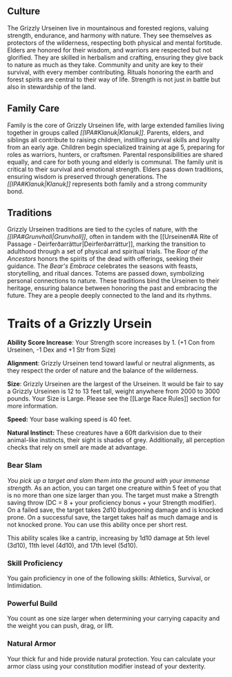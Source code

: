 ## Culture
The Grizzly Urseinen live in mountainous and forested regions, valuing strength, endurance, and harmony with nature. They see themselves as protectors of the wilderness, respecting both physical and mental fortitude. Elders are honored for their wisdom, and warriors are respected but not glorified. They are skilled in herbalism and crafting, ensuring they give back to nature as much as they take. Community and unity are key to their survival, with every member contributing. Rituals honoring the earth and forest spirits are central to their way of life. Strength is not just in battle but also in stewardship of the land.
## Family Care
Family is the core of Grizzly Urseinen life, with large extended families living together in groups called *[[IPA#Klanuk|Klanuk]]*. Parents, elders, and siblings all contribute to raising children, instilling survival skills and loyalty from an early age. Children begin specialized training at age 5, preparing for roles as warriors, hunters, or craftsmen. Parental responsibilities are shared equally, and care for both young and elderly is communal. The family unit is critical to their survival and emotional strength. Elders pass down traditions, ensuring wisdom is preserved through generations. The *[[IPA#Klanuk|Klanuk]]* represents both family and a strong community bond.
## Traditions
Grizzly Urseinen traditions are tied to the cycles of nature, with the *[[IPA#Grunvholl|Grunvholl]]*, often in tandem with the [[Urseinen#A Rite of Passage - Deirferðarrättur|Deirferðarrättur]], marking the transition to adulthood through a set of physical and spiritual trials. The *Roar of the Ancestors* honors the spirits of the dead with offerings, seeking their guidance. The *Bear's Embrace* celebrates the seasons with feasts, storytelling, and ritual dances. Totems are passed down, symbolizing personal connections to nature. These traditions bind the Urseinen to their heritage, ensuring balance between honoring the past and embracing the future. They are a people deeply connected to the land and its rhythms.
# Traits of a Grizzly Ursein
**Ability Score Increase**: Your Strength score increases by 1.
(+1 Con from Urseinen, -1 Dex and +1 Str from Size)

**Alignment**: Grizzly Urseinen tend toward lawful or neutral alignments, as they respect the order of nature and the balance of the wilderness.

**Size**: Grizzly Urseinen are the largest of the Urseinen. It would be fair to say a Grizzly Urseinen is 12 to 13 feet tall, weight anywhere from 2000 to 3000 pounds. Your Size is Large. Please see the [[Large Race Rules]] section for more information.

**Speed:** Your base walking speed is 40 feet.

**Natural Instinct:** These creatures have a 60ft darkvision due to their animal-like instincts, their sight is shades of grey. Additionally, all perception checks that rely on smell are made at advantage.

### Bear Slam
_You pick up a target and slam them into the ground with your immense strength._
As an action, you can target one creature within 5 feet of you that is no more than one size larger than you. The target must make a Strength saving throw (DC = 8 + your proficiency bonus + your Strength modifier). On a failed save, the target takes 2d10 bludgeoning damage and is knocked prone. On a successful save, the target takes half as much damage and is not knocked prone. You can use this ability once per short rest. 

This ability scales like a cantrip, increasing by 1d10 damage at 5th level (3d10), 11th level (4d10), and 17th level (5d10).

### Skill Proficiency

You gain proficiency in one of the following skills: Athletics, Survival, or Intimidation.

### **Powerful Build**

You count as one size larger when determining your carrying capacity and the weight you can push, drag, or lift.

### **Natural Armor**

Your thick fur and hide provide natural protection. You can calculate your armor class using your constitution modifier instead of your dexterity.